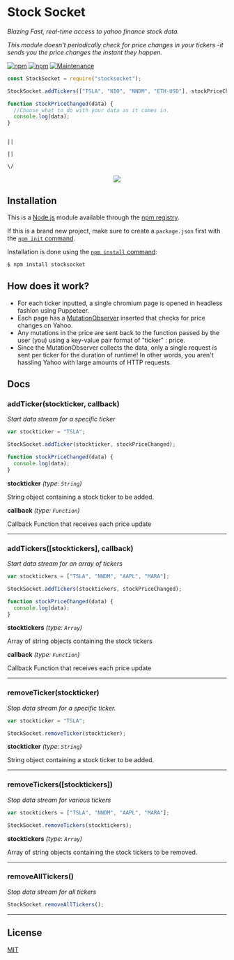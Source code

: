 # Stock Socket

_Blazing Fast, real-time access to yahoo finance stock data._

_This module doesn't periodically check for price changes in your tickers -it sends you the price changes the instant they happen._

[![npm](https://img.shields.io/npm/v/stocksocket.svg)](https://www.npmjs.com/package/stocksocket)
[![npm](https://img.shields.io/npm/dm/stocksocket.svg)](https://www.npmjs.com/package/stocksocket)
[![Maintenance](https://img.shields.io/badge/Maintained%3F-yes-green.svg)](https://GitHub.com/gregtuc/StockSocket/graphs/commit-activity)

```javascript
const StockSocket = require("stocksocket");

StockSocket.addTickers(["TSLA", "NIO", "NNDM", "ETH-USD"], stockPriceChanged);

function stockPriceChanged(data) {
  //Choose what to do with your data as it comes in.
  console.log(data);
}
```
                                                                                      ||
                                                                                      ||
                                                                                      \/

<p align="center">
  <img src="https://user-images.githubusercontent.com/60011793/109716940-6f147800-7b73-11eb-8991-fc6f414ba6b7.PNG">
</p>

## Installation

This is a [Node.js](https://nodejs.org/en/) module available through the
[npm registry](https://www.npmjs.com/).

If this is a brand new project, make sure to create a `package.json` first with
the [`npm init` command](https://docs.npmjs.com/creating-a-package-json-file).

Installation is done using the
[`npm install` command](https://docs.npmjs.com/getting-started/installing-npm-packages-locally):

```bash
$ npm install stocksocket
```

## How does it work?

- For each ticker inputted, a single chromium page is opened in headless fashion using Puppeteer.
- Each page has a [MutationObserver](https://developer.mozilla.org/en-US/docs/Web/API/MutationObserver) inserted that checks for price changes on Yahoo.
- Any mutations in the price are sent back to the function passed by the user (you) using a key-value pair format of "ticker" : price.
- Since the MutationObserver collects the data, only a single request is sent per ticker for the duration of runtime! In other words, you aren't hassling Yahoo with large amounts of HTTP requests. 

## Docs


### addTicker(stockticker, callback)
_Start data stream for a specific ticker_

```javascript
var stockticker = "TSLA";

StockSocket.addTicker(stockticker, stockPriceChanged);

function stockPriceChanged(data) {
  console.log(data);
}
```

**stockticker** _(type: `String`)_

String object containing a stock ticker to be added.

**callback** _(type: `Function`)_

Callback Function that receives each price update

---

### addTickers([stocktickers], callback)
_Start data stream for an array of tickers_

```javascript
var stocktickers = ["TSLA", "NNDM", "AAPL", "MARA"];

StockSocket.addTickers(stocktickers, stockPriceChanged);

function stockPriceChanged(data) {
  console.log(data);
}
```

**stocktickers** _(type: `Array`)_

Array of string objects containing the stock tickers

**callback** _(type: `Function`)_

Callback Function that receives each price update

---

### removeTicker(stockticker)
_Stop data stream for a specific ticker._
```javascript
var stockticker = "TSLA";

StockSocket.removeTicker(stockticker);
```

**stockticker** _(type: `String`)_

String object containing a stock ticker to be added.

---

### removeTickers([stocktickers])
_Stop data stream for various tickers_

```javascript
var stocktickers = ["TSLA", "NNDM", "AAPL", "MARA"];

StockSocket.removeTickers(stocktickers);
```

**stocktickers** _(type: `Array`)_

Array of string objects containing the stock tickers to be removed.

---

### removeAllTickers()
_Stop data stream for all tickers_

```javascript
StockSocket.removeAllTickers();
```

---

## License

  [MIT](LICENSE)

